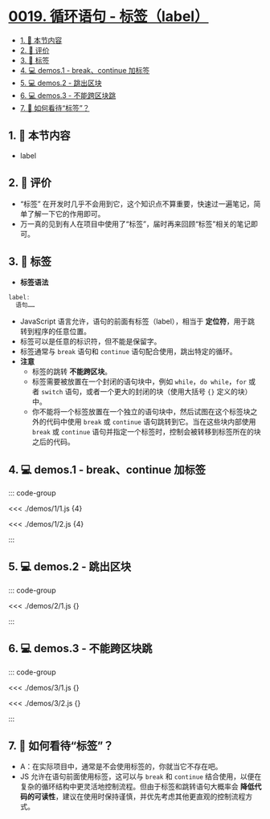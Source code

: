 # [0019. 循环语句 - 标签（label）](https://github.com/tnotesjs/TNotes.javascript/tree/main/notes/0019.%20%E5%BE%AA%E7%8E%AF%E8%AF%AD%E5%8F%A5%20-%20%E6%A0%87%E7%AD%BE%EF%BC%88label%EF%BC%89)

<!-- region:toc -->

- [1. 🎯 本节内容](#1--本节内容)
- [2. 🫧 评价](#2--评价)
- [3. 📒 标签](#3--标签)
- [4. 💻 demos.1 - break、continue 加标签](#4--demos1---breakcontinue-加标签)
- [5. 💻 demos.2 - 跳出区块](#5--demos2---跳出区块)
- [6. 💻 demos.3 - 不能跨区块跳](#6--demos3---不能跨区块跳)
- [7. 🤔 如何看待“标签”？](#7--如何看待标签)

<!-- endregion:toc -->

## 1. 🎯 本节内容

- label

## 2. 🫧 评价

- “标签” 在开发时几乎不会用到它，这个知识点不算重要，快速过一遍笔记，简单了解一下它的作用即可。
- 万一真的见到有人在项目中使用了“标签”，届时再来回顾“标签”相关的笔记即可。

## 3. 📒 标签

- **标签语法**

```javascript
label:
  语句……
```

- JavaScript 语言允许，语句的前面有标签（label），相当于 **定位符**，用于跳转到程序的任意位置。
- 标签可以是任意的标识符，但不能是保留字。
- 标签通常与 `break` 语句和 `continue` 语句配合使用，跳出特定的循环。
- **注意**
  - 标签的跳转 **不能跨区块**。
  - 标签需要被放置在一个封闭的语句块中，例如 `while`，`do while`，`for` 或者 `switch` 语句，或者一个更大的封闭的块（使用大括号 `{}` 定义的块）中。
  - 你不能将一个标签放置在一个独立的语句块中，然后试图在这个标签块之外的代码中使用 `break` 或 `continue` 语句跳转到它。当在这些块内部使用 `break` 或 `continue` 语句并指定一个标签时，控制会被转移到标签所在的块之后的代码。

## 4. 💻 demos.1 - break、continue 加标签

::: code-group

<<< ./demos/1/1.js {4}

<<< ./demos/1/2.js {4}

:::

## 5. 💻 demos.2 - 跳出区块

::: code-group

<<< ./demos/2/1.js {}

:::

## 6. 💻 demos.3 - 不能跨区块跳

::: code-group

<<< ./demos/3/1.js {}

<<< ./demos/3/2.js {}

:::

## 7. 🤔 如何看待“标签”？

- A：在实际项目中，通常是不会使用标签的，你就当它不存在吧。
- JS 允许在语句前面使用标签，这可以与 `break` 和 `continue` 结合使用，以便在复杂的循环结构中更灵活地控制流程。但由于标签和跳转语句大概率会 **降低代码的可读性**，建议在使用时保持谨慎，并优先考虑其他更直观的控制流程方式。
